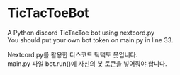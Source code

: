 # TicTacToeBot

A Python discord TicTacToe bot using nextcord.py  
You should put your own bot token on main.py in line 33.

Nextcord.py를 활용한 디스코드 틱택토 봇입니다.  
main.py 파일 bot.run()에 자신의 봇 토큰을 넣어줘야 합니다.
